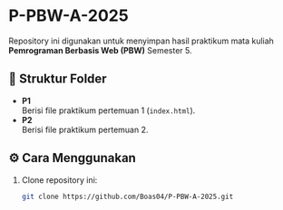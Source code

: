 # P-PBW-A-2025

Repository ini digunakan untuk menyimpan hasil praktikum mata kuliah **Pemrograman Berbasis Web (PBW)** Semester 5.

## 📂 Struktur Folder
- **P1**  
  Berisi file praktikum pertemuan 1 (`index.html`).
- **P2**  
  Berisi file praktikum pertemuan 2.

## ⚙️ Cara Menggunakan
1. Clone repository ini:
   ```bash
   git clone https://github.com/Boas04/P-PBW-A-2025.git
